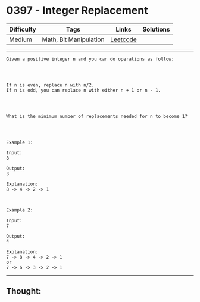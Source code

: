 # 0397 - Integer Replacement

Difficulty  | Tags | Links | Solutions
----------- | ---- | ----- | -----
Medium | Math, Bit Manipulation | [Leetcode](https://leetcode.com/problems/integer-replacement/description/) |


-----------

```
Given a positive integer n and you can do operations as follow:




If n is even, replace n with n/2.
If n is odd, you can replace n with either n + 1 or n - 1.




What is the minimum number of replacements needed for n to become 1?




Example 1:

Input:
8

Output:
3

Explanation:
8 -> 4 -> 2 -> 1



Example 2:

Input:
7

Output:
4

Explanation:
7 -> 8 -> 4 -> 2 -> 1
or
7 -> 6 -> 3 -> 2 -> 1
```

-----------

## Thought:
